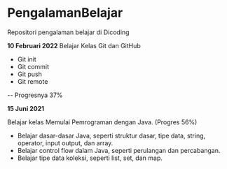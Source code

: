 # PengalamanBelajar
Repositori pengalaman belajar di Dicoding

<strong>10 Februari 2022</strong>
Belajar Kelas Git dan GitHub
  - Git init
  - Git commit
  - Git push
  - Git remote
 
 -- Progresnya 37%

<strong>15 Juni 2021</strong>

Belajar kelas Memulai Pemrograman dengan Java. (Progres 56%)
<ul>
  <li>Belajar dasar-dasar Java, seperti struktur dasar, tipe data, string, operator, input output, dan array.</li>
  <li>Belajar control flow dalam Java, seperti perulangan dan percabangan.</li>
  <li>Belajar tipe data koleksi, seperti list, set, dan map.</li>
</ul>
